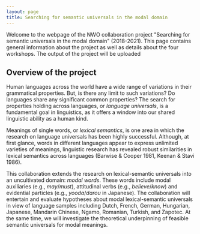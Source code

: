```yaml
---
layout: page
title: Searching for semantic universals in the modal domain
---
```


Welcome to the webpage of the NWO collaboration project "Searching for semantic universals in the modal domain" (2018-2021). This page contains general information about the project as well as details about the four workshops. The output of the project will be uploaded 

## Overview of the project

Human languages across the world have a wide range of variations in their grammatical properties. But, is there any limit to such variations? Do languages share any significant common properties? The search for properties holding across languages, or *language universals*, is a fundamental goal in linguistics, as it offers a window into our shared linguistic ability as a human kind.

Meanings of single words, or *lexical semantics*, is one area in which the research on language universals has been highly successful. Although, at first glance, words in different languages appear to express unlimited varieties of meanings, linguistic research has revealed robust similarities in lexical semantics across languages (Barwise & Cooper 1981, Keenan & Stavi 1986). 

This collaboration extends the research on lexical-semantic universals into an uncultivated domain: *modal words*. These words include modal auxiliaries (e.g., *may*/*must*), attitudinal verbs (e.g., *believe*/*know*) and evidential particles (e.g., *yooda*/*darou* in Japanese). The collaboration will entertain and evaluate hypotheses about modal lexical-semantic universals in view of language samples including Dutch, French, German, Hungarian, Japanese, Mandarin Chinese, Ngamo, Romanian, Turkish, and Zapotec. At the same time, we will investigate the theoretical underpinning of feasible semantic universals for modal meanings. 
